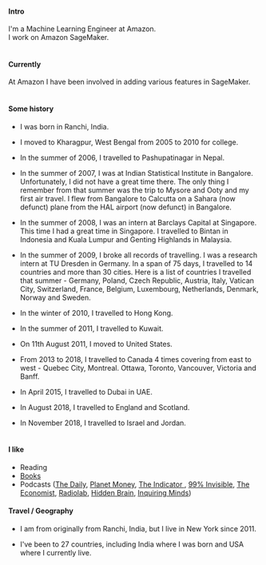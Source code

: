 
#### Intro
I'm a Machine Learning Engineer at Amazon.
<br>
I work on Amazon SageMaker.
<br><br>
#### Currently
At Amazon I have been involved in adding various features in SageMaker.
<br><br>
#### Some history

- I was born in Ranchi, India.

- I moved to Kharagpur, West Bengal from 2005 to 2010 for college.

- In the summer of 2006, I travelled to Pashupatinagar in Nepal.

- In the summer of 2007, I was at Indian Statistical Institute in Bangalore. 
Unfortunately, I did not have a great time there. The only thing I remember 
from that summer was the trip to Mysore and Ooty and my first air travel. 
I flew from Bangalore to Calcutta on a Sahara (now defunct) plane from the HAL
airport (now defunct) in Bangalore.  

- In the summer of 2008, I was an intern at Barclays Capital at Singapore. 
This time I had a great time in Singapore. I travelled to Bintan in Indonesia and
Kuala Lumpur and Genting Highlands in Malaysia.  

- In the summer of 2009, I broke all records of travelling. I was a research intern 
at TU Dresden in Germany. In a span of 75 days, I travelled to 14 countries and more than 30 cities.
Here is a list of countries I travelled that summer - Germany, Poland, Czech Republic, Austria, Italy, 
Vatican City, Switzerland, France, Belgium, Luxembourg, Netherlands, Denmark, Norway and Sweden. 

- In the winter of 2010, I travelled to Hong Kong. 

- In the summer of 2011, I travelled to Kuwait.

- On 11th August 2011, I moved to United States.

- From 2013 to 2018, I travelled to Canada 4 times covering from east to west - 
Quebec City, Montreal. Ottawa, Toronto, Vancouver, Victoria and Banff. 

- In April 2015, I travelled to Dubai in UAE.

- In August 2018, I travelled to England and Scotland.

- In November 2018, I travelled to Israel and Jordan. 
<br><br>
#### I like
- Reading
- [Books](https://www.goodreads.com/user/show/65872641-somnath-sarkar)
- Podcasts ([The Daily](https://www.nytimes.com/column/the-daily), [Planet Money](https://www.npr.org/sections/money/), [The Indicator
](https://www.npr.org/podcasts/510325/the-indicator-from-planet-money), [99% Invisible](https://99percentinvisible.org/episodes/), [The Economist](http://radio.economist.com/), [Radiolab](https://www.wnycstudios.org/shows/radiolab), [Hidden Brain](https://www.npr.org/series/423302056/hidden-brain), [Inquiring Minds](https://inquiring.show))

#### Travel / Geography

- I am from originally from Ranchi, India, but I live in New York since 2011.

- I've been to 27 countries, including India where I was born and USA where I currently live.   

